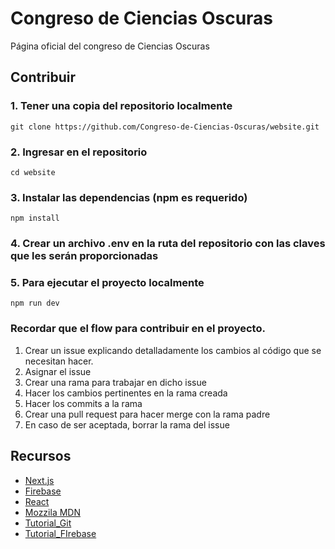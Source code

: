 # Congreso de Ciencias Oscuras

Página oficial del congreso de Ciencias Oscuras

## Contribuir

### 1. Tener una copia del repositorio localmente

```
git clone https://github.com/Congreso-de-Ciencias-Oscuras/website.git
```
### 2.  Ingresar en el repositorio 
```
cd website
```
### 3. Instalar las dependencias (npm es requerido)
```
npm install
```
### 4. Crear un archivo .env en la ruta del repositorio con las claves que les serán proporcionadas
### 5. Para ejecutar el proyecto localmente
```
npm run dev
```

### Recordar que el flow para contribuir en el proyecto.

1. Crear un issue explicando detalladamente los cambios al código que se necesitan hacer.
2. Asignar el issue
3. Crear una rama para trabajar en dicho issue
4. Hacer los cambios pertinentes en la rama creada
5. Hacer los commits a la rama
6. Crear una pull request para hacer merge con la rama padre
7. En caso de ser aceptada, borrar la rama del issue


## Recursos

- [Next.js](https://nextjs.org/)
- [Firebase](https://firebase.google.com/)
- [React](https://reactjs.dev/)
- [Mozzila MDN](https://developer.mozilla.org/es/)
- [Tutorial_Git](https://www.freecodecamp.org/news/how-to-use-git-and-github-in-a-team-like-a-pro/)
- [Tutorial_FIrebase](https://www.youtube.com/watch?v=fgdpvwEWJ9M)